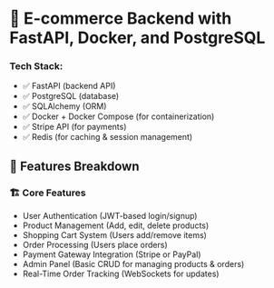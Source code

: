 # 🛒 E-commerce Backend with FastAPI, Docker, and PostgreSQL

### Tech Stack:
* ✅ FastAPI (backend API)
* ✅ PostgreSQL (database)
* ✅ SQLAlchemy (ORM)
* ✅ Docker + Docker Compose (for containerization)
* ✅ Stripe API (for payments)
* ✅ Redis (for caching & session management)

## 🚀 Features Breakdown

### 🏗️ Core Features
- User Authentication (JWT-based login/signup)
- Product Management (Add, edit, delete products)
- Shopping Cart System (Users add/remove items)
- Order Processing (Users place orders)
- Payment Gateway Integration (Stripe or PayPal)
- Admin Panel (Basic CRUD for managing products & orders)
- Real-Time Order Tracking (WebSockets for updates)
